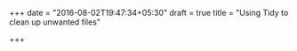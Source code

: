 +++
date = "2016-08-02T19:47:34+05:30"
draft = true
title = "Using Tidy to clean up unwanted files"

+++
